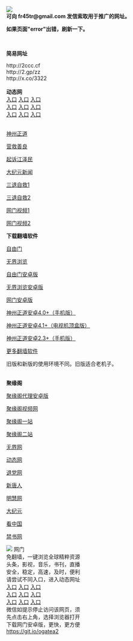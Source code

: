 <td align="center"><a target="_blank" href="https://raw.githubusercontent.com/szzd1/2/master/6.JPG"><img src="https://raw.githubusercontent.com/szzd1/2/master/6.JPG" style="max-width:100%;"></a></td><br>
<strong>可向 fr45tr@gmail.com 发信索取用于推广的网址。</strong>
<p><strong>如果页面"error"出错，刷新一下。</strong></p>
<br>
<p><strong>简易网址</strong></p>
http://2ccc.cf<br>
http://2.gp/zz<br>
http://x.co/3322<br>
<br>
<strong>动态网</strong>
<br>
      <a href="http://t.cn/R3RprJd" rel="nofollow">入口</a>
      <a href="http://36.233.44.40/1" rel="nofollow">入口</a>
      <a href="http://1.170.91.54/1" rel="nofollow">入口</a><br>
      <a href="http://vhatrfmw.gcashj.ml/70fdtw" rel="nofollow">入口</a>
      <a href="http://vvilages.iiahprth.ga/1" rel="nofollow">入口</a>
      <a href="http://vhatrfmw.gcashj.ml/70ipdw" rel="nofollow">入口</a><br>
      <a href="http://vhatrfmw.gcashj.ml/70sdtw" rel="nofollow">入口</a>
      <a href="https://bbvv.herokuapp.com/?jyg" rel="nofollow">入口</a>
      <a href="https://zhegekeyibu.herokuapp.com/?de" rel="nofollow">入口</a><br>

<br>

<p><a href="http://vhatrfmw.gcashj.ml/70sz" rel="nofollow">神州正道</a></p>
<p><a href="http://vhatrfmw.gcashj.ml/70gqg" rel="nofollow">营救善良</a></p>
<p><a href="http://vhatrfmw.gcashj.ml/70gsj" rel="nofollow">起诉江泽民</a></p>
<p><a href="http://36.233.44.40/2/" rel="nofollow">大纪元新闻</a></p>
<p><a href="http://t.cn/R3RprNH">三退自救1</a></p>
<p><a href="http://vhatrfmw.gcashj.ml/70gst" rel="nofollow">三退自救2</a></p>
<p><a href="http://t.cn/R3RprVB" rel="nofollow">网门视频1</a></p>
<p><a href="http://hryqaf.cwodnog.ml" rel="nofollow">网门视频2</a></p>
<p><strong>下载翻墙软件</strong></p>


<p><a href="https://git.io/fgp" rel="nofollow">自由门</a></p>
<p><a href="https://git.io/vEJlj rel="nofollow">无界浏览</a></p>
<p><a href="https://git.io/fgma" rel="nofollow">自由门安卓版</a></p>
<p><a href="https://s3.amazonaws.com/693/um.apk" rel="nofollow">无界浏览安卓版</a></p>
<p><a href="https://git.io/ogatea2">网门安卓版</a></p>
<p><a href="https://git.io/vQjqe" rel="nofollow">神州正道安卓4.0+（手机版）</a></p>
<p><a href="https://git.io/vAonz" rel="nofollow">神州正道安卓4.1+（电视机顶盒版）</a></p>
<p><a href="https://git.io/vA5GO" rel="nofollow">神州正道安卓2.3+（手机版）</a></p>
<p><a href="https://github.com/bannedbook/fanqiang/wiki">更多翻墙软件</a></p>
旧版和新版的使用环境不同。旧版适合老机子。<br>


<br>
<p><strong>聚缘阁</strong></p>
<p><a href="https://github.com/hao369/a/raw/master/j8.apk">聚缘阁代理安卓版</a></p>
<p><a href="http://32.214g.gq/1v" rel="nofollow">聚缘阁视频网</a></p>
<p><a href="https://j99.214g.gq/ju/" rel="nofollow">聚缘阁一站</a></p>
<p><a href="http://s3.zaas.cf" rel="nofollow">聚缘阁二站</a></p>
<p><a href="https://jyg-proxy.herokuapp.com/?de" rel="nofollow">无界网</a></p>
<p><a href="https://j99.214g.gq/519/?hfe" rel="nofollow">动态网</a></p>
<p><a href="https://j99.214g.gq/519/?id=8" rel="nofollow">退党网</a></p>
<p><a href="https://j99.214g.gq/519/?id=5" rel="nofollow">新唐人</a></p>
<p><a href="https://j99.214g.gq/519/?id=8" rel="nofollow">明慧网</a></p>
<p><a href="https://j99.214g.gq/519/?id=7" rel="nofollow">大纪元</a></p>
<p><a href="https://j99.214g.gq/519/?id=11" rel="nofollow">看中国</a></p>
<p><a href="https://j99.214g.gq/519/?id=16" rel="nofollow">禁书网</a></p>
<td align="center"><a target="_blank" href="https://cloud.githubusercontent.com/assets/11880933/13434984/f430fae2-e012-11e5-814f-c2df1e82b247.jpg"><img src="https://cloud.githubusercontent.com/assets/11880933/13434984/f430fae2-e012-11e5-814f-c2df1e82b247.jpg" style="max-width:100%;"></a></td>
  </tr>
  <tr>
    <td align="center">网门<br>
      免翻墙，一键浏览全球精粹资源<br>
      头条，影视，音乐，书刊，直播<br>
      安全，稳定，高速，及时，便利<br>
    </td>
  </tr><tr>
    <td align="center">请尝试不同入口，进入动态网址<br>      
      <a href="https://s3.us-east-2.amazonaws.com/ogateh/show.htm?from=852" rel="nofollow">入口</a>
      <a href="https://s3.eu-west-2.amazonaws.com/ogatel/show.htm?from=852" rel="nofollow">入口</a>
      <a href="https://s3.amazonaws.com/ogate/show.htm?from=852" rel="nofollow">入口</a><br>
      <a href="https://s3.ap-northeast-2.amazonaws.com/ogates/show.htm?from=852" rel="nofollow">入口</a>
      <a href="https://s3.eu-central-1.amazonaws.com/ogatef/show.htm?from=852" rel="nofollow">入口</a>
      <a href="https://s3.ap-south-1.amazonaws.com/ogatem/show.htm?from=852" rel="nofollow">入口</a><br>
      <a href="https://s3-us-west-1.amazonaws.com/ogaten/show.htm?from=852" rel="nofollow">入口</a>
      <a href="https://s3.ca-central-1.amazonaws.com/ogatec/show.htm?from=852" rel="nofollow">入口</a>
      <a href="https://s3-ap-northeast-1.amazonaws.com/ogatet/show.htm?from=852" rel="nofollow">入口</a><br>
      微信如提示停止访问该网页，须<br>
      先点击右上角，选择浏览器打开<br>
    </td>
  </tr>
  <tr>
    <td align="center">
      下载网门安卓版，更快，更方便<br><a href="https://raw.githubusercontent.com/oGate2/up/master/oGate.apk" rel="nofollow">https://git.io/ogatea2</a><br>
